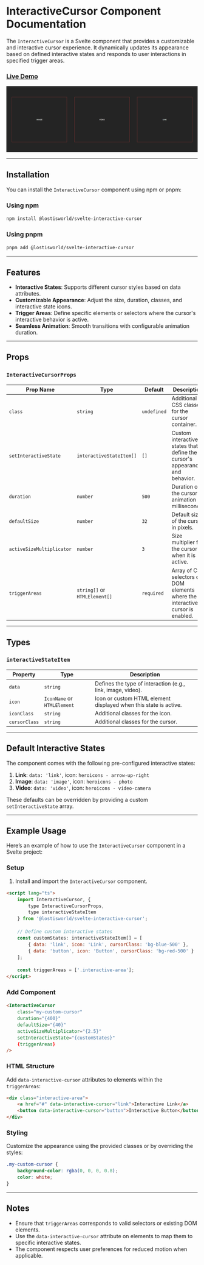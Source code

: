 # InteractiveCursor Component Documentation

The `InteractiveCursor` is a Svelte component that provides a customizable and interactive cursor experience. It dynamically updates its appearance based on defined interactive states and responds to user interactions in specified trigger areas.

### [Live Demo](https://www.sveltelab.dev/m05yzddedf6gqkt)

![](./static/images/interactive-cursor.gif)

---

## Installation

You can install the `InteractiveCursor` component using npm or pnpm:

### Using npm

```bash
npm install @lostisworld/svelte-interactive-cursor
```

### Using pnpm

```bash
pnpm add @lostisworld/svelte-interactive-cursor
```

---

## Features

- **Interactive States**: Supports different cursor styles based on data attributes.
- **Customizable Appearance**: Adjust the size, duration, classes, and interactive state icons.
- **Trigger Areas**: Define specific elements or selectors where the cursor's interactive behavior is active.
- **Seamless Animation**: Smooth transitions with configurable animation duration.

---

## Props

### `InteractiveCursorProps`

| Prop Name                 | Type                          | Default     | Description                                                                     |
| ------------------------- | ----------------------------- | ----------- | ------------------------------------------------------------------------------- |
| `class`                   | `string`                      | `undefined` | Additional CSS classes for the cursor container.                                |
| `setInteractiveState`     | `interactiveStateItem[]`      | `[]`        | Custom interactive states that define the cursor's appearance and behavior.     |
| `duration`                | `number`                      | `500`       | Duration of the cursor's animation in milliseconds.                             |
| `defaultSize`             | `number`                      | `32`        | Default size of the cursor in pixels.                                           |
| `activeSizeMultiplicator` | `number`                      | `3`         | Size multiplier for the cursor when it is active.                               |
| `triggerAreas`            | `string[]` or `HTMLElement[]` | `required`  | Array of CSS selectors or DOM elements where the interactive cursor is enabled. |

---

## Types

### `interactiveStateItem`

| Property      | Type                        | Description                                                      |
| ------------- | --------------------------- | ---------------------------------------------------------------- |
| `data`        | `string`                    | Defines the type of interaction (e.g., link, image, video).      |
| `icon`        | `IconName` or `HTMLElement` | Icon or custom HTML element displayed when this state is active. |
| `iconClass`   | `string`                    | Additional classes for the icon.                                 |
| `cursorClass` | `string`                    | Additional classes for the cursor.                               |

---

## Default Interactive States

The component comes with the following pre-configured interactive states:

1. **Link**: `data: 'link'`, icon: `heroicons - arrow-up-right`
2. **Image**: `data: 'image'`, icon: `heroicons - photo`
3. **Video**: `data: 'video'`, icon: `heroicons - video-camera`

These defaults can be overridden by providing a custom `setInteractiveState` array.

---

## Example Usage

Here’s an example of how to use the `InteractiveCursor` component in a Svelte project:

### Setup

1. Install and import the `InteractiveCursor` component.

```html
<script lang="ts">
	import InteractiveCursor, {
		type InteractiveCursorProps,
		type interactiveStateItem
	} from '@lostisworld/svelte-interactive-cursor';

	// Define custom interactive states
	const customStates: interactiveStateItem[] = [
		{ data: 'link', icon: 'Link', cursorClass: 'bg-blue-500' },
		{ data: 'button', icon: 'Button', cursorClass: 'bg-red-500' }
	];

	const triggerAreas = ['.interactive-area'];
</script>
```

### Add Component

```html
<InteractiveCursor
	class="my-custom-cursor"
	duration="{400}"
	defaultSize="{40}"
	activeSizeMultiplicator="{2.5}"
	setInteractiveState="{customStates}"
	{triggerAreas}
/>
```

### HTML Structure

Add `data-interactive-cursor` attributes to elements within the `triggerAreas`:

```html
<div class="interactive-area">
	<a href="#" data-interactive-cursor="link">Interactive Link</a>
	<button data-interactive-cursor="button">Interactive Button</button>
</div>
```

### Styling

Customize the appearance using the provided classes or by overriding the styles:

```css
.my-custom-cursor {
	background-color: rgba(0, 0, 0, 0.8);
	color: white;
}
```

---

## Notes

- Ensure that `triggerAreas` corresponds to valid selectors or existing DOM elements.
- Use the `data-interactive-cursor` attribute on elements to map them to specific interactive states.
- The component respects user preferences for reduced motion when applicable.

